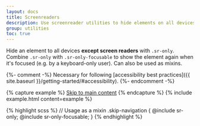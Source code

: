```yaml
---
layout: docs
title: Screenreaders
description: Use screenreader utilities to hide elements on all devices except screen readers.
group: utilities
toc: true
---
```


Hide an element to all devices **except screen readers** with `.sr-only`. Combine `.sr-only` with `.sr-only-focusable` to show the element again when it's focused (e.g. by a keyboard-only user). Can also be used as mixins.

{%- comment -%}
Necessary for following [accessibility best practices]({{ site.baseurl }}/getting-started/#accessibility).
{%- endcomment -%}

{% capture example %}
<a class="sr-only sr-only-focusable" href="#content">Skip to main content</a>
{% endcapture %}
{% include example.html content=example %}

{% highlight scss %}
// Usage as a mixin
.skip-navigation {
  @include sr-only;
  @include sr-only-focusable;
}
{% endhighlight %}
